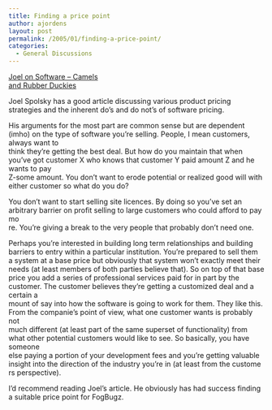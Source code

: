 ```yaml
---
title: Finding a price point
author: ajordens
layout: post
permalink: /2005/01/finding-a-price-point/
categories:
  - General Discussions
---
```

[Joel on Software &#8211; Camels  
and Rubber Duckies][1]

Joel Spolsky has a good article discussing various product pricing strategies and the inherent do&#8217;s and do not&#8217;s of software pricing.

His arguments for the most part are common sense but are dependent (imho) on the type of software you&#8217;re selling. People, I mean customers, always want to  
think they&#8217;re getting the best deal. But how do you maintain that when you&#8217;ve got customer X who knows that customer Y paid amount Z and he wants to pay  
Z-some amount. You don&#8217;t want to erode potential or realized good will with either customer so what do you do?

You don&#8217;t want to start selling site licences. By doing so you&#8217;ve set an arbitrary barrier on profit selling to large customers who could afford to pay mo  
re. You&#8217;re giving a break to the very people that probably don&#8217;t need one.

Perhaps you&#8217;re interested in building long term relationships and building barriers to entry within a particular institution. You&#8217;re prepared to sell them  
a system at a base price but obviously that system won&#8217;t exactly meet their needs (at least members of both parties believe that). So on top of that base  
price you add a series of professional services paid for in part by the customer. The customer believes they&#8217;re getting a customized deal and a certain a  
mount of say into how the software is going to work for them. They like this. From the companie&#8217;s point of view, what one customer wants is probably not  
much different (at least part of the same superset of functionality) from what other potential customers would like to see. So basically, you have someone  
else paying a portion of your development fees and you&#8217;re getting valuable insight into the direction of the industry you&#8217;re in (at least from the custome  
rs perspective).

I&#8217;d recommend reading Joel&#8217;s article. He obviously has had success finding a suitable price point for FogBugz.

 [1]: http://www.joelonsoftware.com/articles/CamelsandRubberDuckies.html "Joel on Software - Camels and Rubber Duckies"